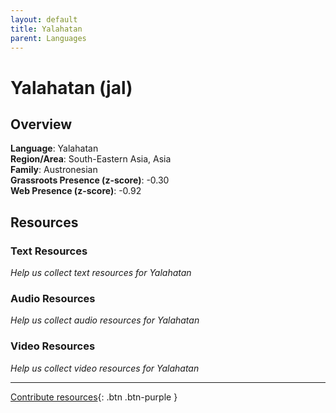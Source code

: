 ```yaml
---
layout: default
title: Yalahatan
parent: Languages
---
```


# Yalahatan (jal)

## Overview

**Language**: Yalahatan  
**Region/Area**: South-Eastern Asia, Asia  
**Family**: Austronesian  
**Grassroots Presence (z-score)**: -0.30  
**Web Presence (z-score)**: -0.92  

## Resources

### Text Resources
*Help us collect text resources for Yalahatan*

### Audio Resources
*Help us collect audio resources for Yalahatan*

### Video Resources
*Help us collect video resources for Yalahatan*

---

[Contribute resources](https://forms.office.com/e/1SfLJx3u1r){: .btn .btn-purple }
